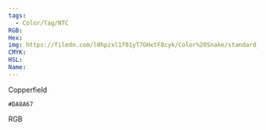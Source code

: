 ```yaml
---
tags:
  - Color/Tag/NTC
RGB:
Hex:
img: https://filedn.com/l0hpzxl1f01yT7GHxtF8cyk/Color%20Snake/standard_csv_to_svg//DA8A67.svg
CMYK:
HSL:
Name:
---
```

Copperfield
```palette
#DA8A67
```
RGB
